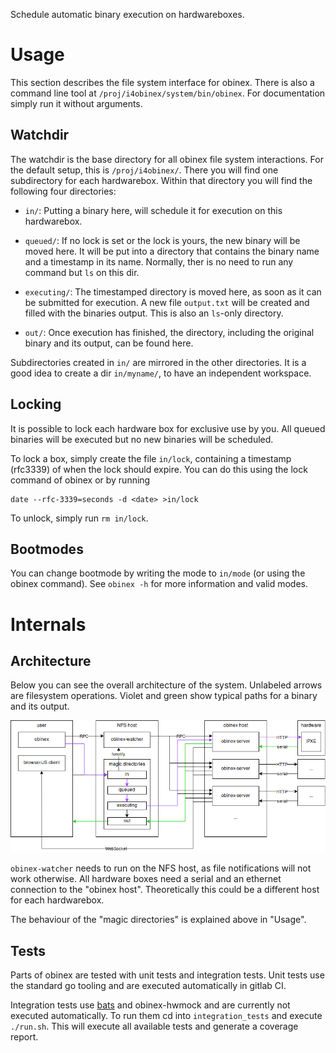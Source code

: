 Schedule automatic binary execution on hardwareboxes.

# Usage
This section describes the file system interface for obinex. There is also a
command line tool at `/proj/i4obinex/system/bin/obinex`. For documentation
simply run it without arguments.

## Watchdir
The watchdir is the base directory for all obinex file system interactions. For
the default setup, this is `/proj/i4obinex/`. There you will find one
subdirectory for each hardwarebox. Within that directory you will find the
following four directories:

- `in/`: Putting a binary here, will schedule it for execution on this
   hardwarebox.

- `queued/`: If no lock is set or the lock is yours, the new binary will be moved
  here. It will be put into a directory that contains the binary name and a
  timestamp in its name. Normally, ther is no need to run any command but `ls`
  on this dir.

- `executing/`: The timestamped directory is moved here, as soon as it can be
  submitted for execution. A new file `output.txt` will be created and filled
  with the binaries output. This is also an `ls`-only directory.

- `out/`: Once execution has finished, the directory, including the original
  binary and its output, can be found here.

Subdirectories created in `in/` are mirrored in the other directories. It is a
good idea to create a dir `in/myname/`, to have an independent workspace.

## Locking
It is possible to lock each hardware box for exclusive use by you. All queued
binaries will be executed but no new binaries will be scheduled.

To lock a box, simply create the file `in/lock`, containing a timestamp
(rfc3339) of when the lock should expire. You can do this using the lock command
of obinex or by running

    date --rfc-3339=seconds -d <date> >in/lock

To unlock, simply run `rm in/lock`.

## Bootmodes
You can change bootmode by writing the mode to `in/mode` (or using the obinex
command). See `obinex -h` for more information and valid modes.

# Internals
## Architecture
Below you can see the overall architecture of the system. Unlabeled arrows are
filesystem operations. Violet and green show typical paths for a binary and its
output.

![architecture overview](arch.png)

`obinex-watcher` needs to run on the NFS host, as file notifications will not
work otherwise. All hardware boxes need a serial and an ethernet connection to
the "obinex host". Theoretically this could be a different host for each
hardwarebox.

The behaviour of the "magic directories" is explained above in "Usage".

## Tests
Parts of obinex are tested with unit tests and integration tests. Unit tests
use the standard go tooling and are executed automatically in gitlab CI.

Integration tests use [bats](https://github.com/sstephenson/bats) and
obinex-hwmock and are currently not executed automatically. To run them cd into
`integration_tests` and execute `./run.sh`. This will execute all available
tests and generate a coverage report.
